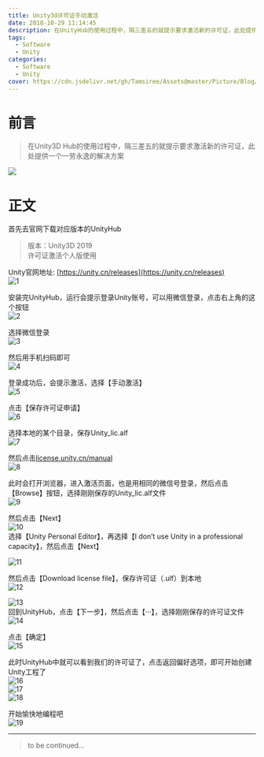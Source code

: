 ```yaml
---
title: Unity3d许可证手动激活
date: 2018-10-29 11:14:45
description: 在UnityHub的使用过程中，隔三差五的就提示要求激活新的许可证，此处提供一个一劳永逸的解决方案
tags:
  - Software
  - Unity
categories:
  - Software
  - Unity
cover: https://cdn.jsdelivr.net/gh/Tamsiree/Assets@master/Picture/Blog/Cover/wallhaven-0jwzwp.jpg
---
```

# 前言
> 在Unity3D Hub的使用过程中，隔三差五的就提示要求激活新的许可证，此处提供一个一劳永逸的解决方案

![](https://cdn.jsdelivr.net/gh/Tamsiree/Assets@master/DeskTop/7135c08900dd5404ec1c39ae3f8c004a.jpg)

# 正文
首先去官网下载对应版本的UnityHub  

> 版本：Unity3D 2019  
> 许可证激活个人版使用  


Unity官网地址: [https://unity.cn/releases](https://unity.cn/releases)  
![1](https://img-blog.csdnimg.cn/20191016094706349.png)  

安装完UnityHub，运行会提示登录Unity账号，可以用微信登录，点击右上角的这个按钮  
![2](https://img-blog.csdnimg.cn/20191016102500884.png?x-oss-process/watermark,type_ZmFuZ3poZW5naGVpdGk,shadow_10,text_aHR0cHM6Ly9ibG9nLmNzZG4ubmV0L2xpbnhpbmZh,size_16,color_FFFFFF,t_70)  

选择微信登录  
![3](https://img-blog.csdnimg.cn/20191016102555507.png?x-oss-process=image/watermark,type_ZmFuZ3poZW5naGVpdGk,shadow_10,text_aHR0cHM6Ly9ibG9nLmNzZG4ubmV0L2xpbnhpbmZh,size_16,color_FFFFFF,t_70)  

然后用手机扫码即可  
![4](https://img-blog.csdnimg.cn/20191016102647561.png?x-oss-process/watermark,type_ZmFuZ3poZW5naGVpdGk,shadow_10,text_aHR0cHM6Ly9ibG9nLmNzZG4ubmV0L2xpbnhpbmZh,size_16,color_FFFFFF,t_70)  

登录成功后，会提示激活，选择【手动激活】  
![5](https://img-blog.csdnimg.cn/20191016095206135.png?x-oss-process/watermark,type_ZmFuZ3poZW5naGVpdGk,shadow_10,text_aHR0cHM6Ly9ibG9nLmNzZG4ubmV0L2xpbnhpbmZh,size_16,color_FFFFFF,t_70)  

点击【保存许可证申请】  
![6](https://img-blog.csdnimg.cn/20191016095259704.png?x-oss-process/watermark,type_ZmFuZ3poZW5naGVpdGk,shadow_10,text_aHR0cHM6Ly9ibG9nLmNzZG4ubmV0L2xpbnhpbmZh,size_16,color_FFFFFF,t_70)  

选择本地的某个目录，保存Unity\_lic.alf  
![7](https://img-blog.csdnimg.cn/20191016095505737.png?x-oss-process/watermark,type_ZmFuZ3poZW5naGVpdGk,shadow_10,text_aHR0cHM6Ly9ibG9nLmNzZG4ubmV0L2xpbnhpbmZh,size_16,color_FFFFFF,t_70)  

然后点击[license.unity.cn/manual](https://license.unity.cn/manual)  
![8](https://img-blog.csdnimg.cn/20191016095939708.png?x-oss-process/watermark,type_ZmFuZ3poZW5naGVpdGk,shadow_10,text_aHR0cHM6Ly9ibG9nLmNzZG4ubmV0L2xpbnhpbmZh,size_16,color_FFFFFF,t_70)  

此时会打开浏览器，进入激活页面，也是用相同的微信号登录，然后点击【Browse】按钮，选择刚刚保存的Unity\_lic.alf文件  
![9](https://img-blog.csdnimg.cn/20191016100109336.png?x-oss-process/watermark,type_ZmFuZ3poZW5naGVpdGk,shadow_10,text_aHR0cHM6Ly9ibG9nLmNzZG4ubmV0L2xpbnhpbmZh,size_16,color_FFFFFF,t_70)  

然后点击【Next】  
![10](https://img-blog.csdnimg.cn/20191016100214246.png?x-oss-process=image/watermark,type_ZmFuZ3poZW5naGVpdGk,shadow_10,text_aHR0cHM6Ly9ibG9nLmNzZG4ubmV0L2xpbnhpbmZh,size_16,color_FFFFFF,t_70)  
选择【Unity Personal Editor】，再选择【I don’t use Unity in a professional capacity】，然后点击【Next】  

![11](https://img-blog.csdnimg.cn/2019101610033827.png?x-oss-process/watermark,type_ZmFuZ3poZW5naGVpdGk,shadow_10,text_aHR0cHM6Ly9ibG9nLmNzZG4ubmV0L2xpbnhpbmZh,size_16,color_FFFFFF,t_70)  

然后点击【Download license file】，保存许可证（.ulf）到本地  
![12](https://img-blog.csdnimg.cn/20191016100527716.png?x-oss-process/watermark,type_ZmFuZ3poZW5naGVpdGk,shadow_10,text_aHR0cHM6Ly9ibG9nLmNzZG4ubmV0L2xpbnhpbmZh,size_16,color_FFFFFF,t_70)  

![13](https://img-blog.csdnimg.cn/20191016100606652.png)  
回到UnityHub，点击【下一步】，然后点击【···】，选择刚刚保存的许可证文件  
![14](https://img-blog.csdnimg.cn/20191016100749580.png?x-oss-process/watermark,type_ZmFuZ3poZW5naGVpdGk,shadow_10,text_aHR0cHM6Ly9ibG9nLmNzZG4ubmV0L2xpbnhpbmZh,size_16,color_FFFFFF,t_70)  

点击【确定】  
![15](https://img-blog.csdnimg.cn/20191016100839942.png?x-oss-process/watermark,type_ZmFuZ3poZW5naGVpdGk,shadow_10,text_aHR0cHM6Ly9ibG9nLmNzZG4ubmV0L2xpbnhpbmZh,size_16,color_FFFFFF,t_70)  

此时UnityHub中就可以看到我们的许可证了，点击返回偏好选项，即可开始创建Unity工程了  
![16](https://img-blog.csdnimg.cn/20191016101140425.png?x-oss-process/watermark,type_ZmFuZ3poZW5naGVpdGk,shadow_10,text_aHR0cHM6Ly9ibG9nLmNzZG4ubmV0L2xpbnhpbmZh,size_16,color_FFFFFF,t_70)  
![17](https://img-blog.csdnimg.cn/20191016101253649.png?x-oss-process/watermark,type_ZmFuZ3poZW5naGVpdGk,shadow_10,text_aHR0cHM6Ly9ibG9nLmNzZG4ubmV0L2xpbnhpbmZh,size_16,color_FFFFFF,t_70)  
![18](https://img-blog.csdnimg.cn/20191016102031943.png?x-oss-process/watermark,type_ZmFuZ3poZW5naGVpdGk,shadow_10,text_aHR0cHM6Ly9ibG9nLmNzZG4ubmV0L2xpbnhpbmZh,size_16,color_FFFFFF,t_70)  

开始愉快地编程吧  
![19](https://img-blog.csdnimg.cn/20191016102341388.png?x-oss-process/watermark,type_ZmFuZ3poZW5naGVpdGk,shadow_10,text_aHR0cHM6Ly9ibG9nLmNzZG4ubmV0L2xpbnhpbmZh,size_16,color_FFFFFF,t_70)


---
> to be continued...